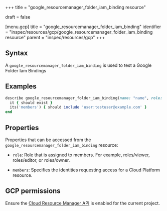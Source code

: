 +++
title = "google_resourcemanager_folder_iam_binding resource"

draft = false


[menu.gcp]
title = "google_resourcemanager_folder_iam_binding"
identifier = "inspec/resources/gcp/google_resourcemanager_folder_iam_binding resource"
parent = "inspec/resources/gcp"
+++

## Syntax

A `google_resourcemanager_folder_iam_binding` is used to test a Google Folder Iam Bindings

## Examples

```ruby
describe google_resourcemanager_folder_iam_binding(name: "name", role: "roles/editor") do
  it { should exist }
  its('members') { should include 'user:testuser@example.com' }
end
```


## Properties

Properties that can be accessed from the `google_resourcemanager_folder_iam_binding` resource:

  * `role`: Role that is assigned to members. For example, roles/viewer, roles/editor, or roles/owner.

  * `members`: Specifies the identities requesting access for a Cloud Platform resource.


## GCP permissions

Ensure the [Cloud Resource Manager API](https://console.cloud.google.com/apis/library/cloudresourcemanager.googleapis.com/) is enabled for the current project.
